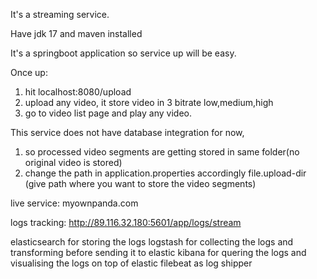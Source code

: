 It's a streaming service.

Have jdk 17 and maven installed

It's a springboot application so service up will be easy.

Once up:
1. hit localhost:8080/upload
2. upload any video, it store video in 3 bitrate low,medium,high
3. go to video list page and play any video.


This service does not have database integration for now,
1. so processed video segments are getting stored in same folder(no original video is stored)
2. change the path in application.properties accordingly file.upload-dir (give path where you want to store the video segments)


live service:
myownpanda.com

logs tracking: http://89.116.32.180:5601/app/logs/stream

elasticsearch for storing the logs
logstash for collecting the logs and transforming before sending it to elastic
kibana for quering the logs and visualising the logs on top of elastic
filebeat as log shipper
